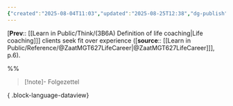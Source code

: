 ```yaml
---
{"created":"2025-08-04T11:03","updated":"2025-08-25T12:38","dg-publish":true,"dg-permalink":"think/3b6a2","id":"3b6a2","dg-path":"Think/(3B6A2) Life coaching clients seek fit over experience.md","permalink":"/think/3b6a2/","dgPassFrontmatter":true,"noteIcon":"1"}
---
```


[**Prev**:: [[Learn in Public/Think/(3B6A) Definition of life coaching\|Life coaching]]] clients seek fit over experience ([**source**:: [[Learn in Public/Reference/@ZaatMGT627LifeCareer\|@ZaatMGT627LifeCareer]]], p.6). 

%%

> [!note]- Folgezettel
>  
{ .block-language-dataview}